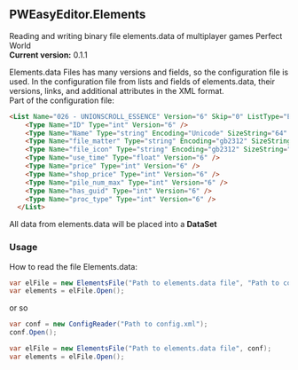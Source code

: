 ## PWEasyEditor.Elements
Reading and writing binary file elements.data of multiplayer games Perfect World<br>
<strong>Current version:</strong> 0.1.1

Elements.data Files has many versions and fields, so the configuration file is used. In the configuration file from lists and fields of elements.data, their versions, links, and additional attributes in the XML format.
<br>Part of the configuration file:
```html
<List Name="026 - UNIONSCROLL_ESSENCE" Version="6" Skip="0" ListType="Essence">
    <Type Name="ID" Type="int" Version="6" />
    <Type Name="Name" Type="string" Encoding="Unicode" SizeString="64" Version="6" />
    <Type Name="file_matter" Type="string" Encoding="gb2312" SizeString="128" Version="6" />
    <Type Name="file_icon" Type="string" Encoding="gb2312" SizeString="128" Version="6" />
    <Type Name="use_time" Type="float" Version="6" />
    <Type Name="price" Type="int" Version="6" />
    <Type Name="shop_price" Type="int" Version="6" />
    <Type Name="pile_num_max" Type="int" Version="6" />
    <Type Name="has_guid" Type="int" Version="6" />
    <Type Name="proc_type" Type="int" Version="6" />
  </List>
```
All data from elements.data will be placed into a <strong>DataSet</strong>

### Usage
How to read the file Elements.data:
```csharp
var elFile = new ElementsFile("Path to elements.data file", "Path to config.xml");
var elements = elFile.Open(); 
```
or so
```csharp
var conf = new ConfigReader("Path to config.xml");
conf.Open();

var elFile = new ElementsFile("Path to elements.data file", conf);
var elements = elFile.Open(); 
```
